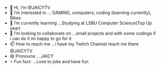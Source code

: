- 👋 Hi, I’m @JAICYTV
- 👀 I’m interested in ... GAMING, computers, coding (learning currently), Bikes
- 🌱 I’m currently learning ...Studying at LSBU Computer Science(Top Up year)
- 💞️ I’m looking to collaborate on ...small projects and with some codings if i can do it im happy to go for it
- 📫 How to reach me ...i have my Twitch Channel reach me there @JAICYTV
- 😄 Pronouns: ...JAICY
- ⚡ Fun fact: ...Love to joke and have fun

<!---
JAICYTV/JAICYTV is a ✨ special ✨ repository because its `README.md` (this file) appears on your GitHub profile.
You can click the Preview link to take a look at your changes.
--->
